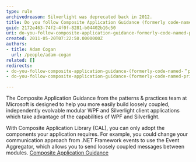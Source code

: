 ```yaml
---
type: rule
archivedreason: Silverlight was deprecated back in 2012.
title: Do you follow Composite Application Guidance (formerly code-named "Prism") in your Silverlight (and WPF) Projects?
guid: 2172e463-74f2-4f0f-8281-b04402b16c50
uri: do-you-follow-composite-application-guidance-formerly-code-named-prism-in-your-silverlight-and-wpf-projects
created: 2011-05-20T07:22:50.0000000Z
authors:
- title: Adam Cogan
  url: /people/adam-cogan
related: []
redirects:
- do-you-follow-composite-application-guidance-(formerly-code-named-＂prism＂)-in-your-silverlight-(and-wpf)-projects
- do-you-follow-composite-application-guidance-(formerly-code-named-prism)-in-your-silverlight-(and-wpf)-projects

---
```


The Composite Application Guidance from the patterns & practices team at Microsoft is designed to help you more easily build loosely coupled, independently evolvable modular WPF and Silverlight client applications which take advantage of the capabilities of WPF and Silverlight.   
<!--endintro-->
With Composite Application Library (CAL), you can only adopt the components your application requires. For example, you could change your communication approach from .NET Framework events to use the Event Aggregator, which allows you to send loosely coupled messages between modules. 
[Composite Application Guidance](https://learn.microsoft.com/en-us/previous-versions/msp-n-p/ff648465(v=pandp.10)?redirectedfrom=MSDN)
